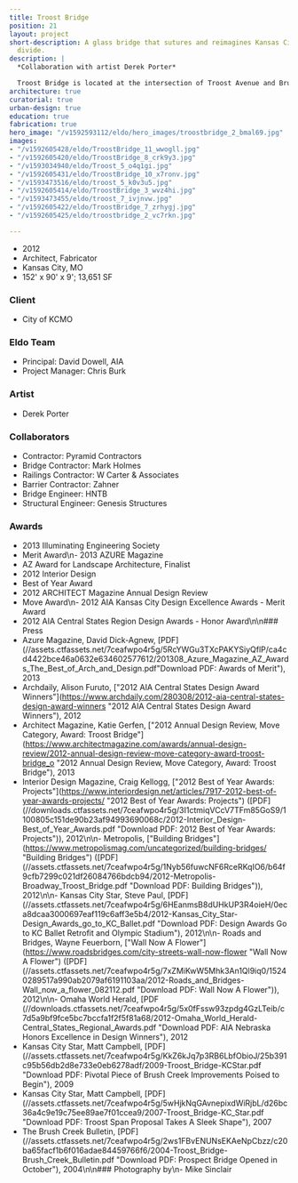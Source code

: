 ```yaml
---
title: Troost Bridge
position: 21
layout: project
short-description: A glass bridge that sutures and reimagines Kansas City’s racial
  divide.
description: |
  *Collaboration with artist Derek Porter*

  Troost Bridge is located at the intersection of Troost Avenue and Brush Creek along the historic, and persisting, segregation line of Kansas City. Troost Avenue has seen both devastating poverty and incredible wealth, once rivaling downtown as the primary hub for commerce. As a result of its actionable disrepair, a new bridge was planned in conjunction with the Brush Creek Flood Control and Beautification Project. Both elegant and utilitarian, this project aimed to reanimate some of Troost Avenue’s former glory while embracing its specific and diverse cultures. Ten-feet-tall glass panels line the span of the bridge acting as an invisible guardrail. LED lighting concealed in a concrete barrier between pedestrians and vehicles illuminates the panels at night. The barrier also holds a series of stainless steel panels that fold and billow, activating artificial and natural light.
architecture: true
curatorial: true
urban-design: true
education: true
fabrication: true
hero_image: "/v1592593112/eldo/hero_images/troostbridge_2_bmal69.jpg"
images:
- "/v1592605428/eldo/TroostBridge_11_wwogll.jpg"
- "/v1592605420/eldo/TroostBridge_8_crk9y3.jpg"
- "/v1593034940/eldo/Troost_5_o4q1gi.jpg"
- "/v1592605431/eldo/TroostBridge_10_x7ronv.jpg"
- "/v1593473516/eldo/troost_5_k0v3u5.jpg"
- "/v1592605414/eldo/TroostBridge_3_wvz4hi.jpg"
- "/v1593473455/eldo/troost_7_ivjnvw.jpg"
- "/v1592605422/eldo/TroostBridge_7_zrhygj.jpg"
- "/v1592605425/eldo/troostbridge_2_vc7rkn.jpg"

---
```

- 2012
- Architect, Fabricator
- Kansas City, MO
- 152' x 90' x 9'; 13,651 SF 
        
### Client
- City of KCMO

### Eldo Team
- Principal: David Dowell, AIA
- Project Manager: Chris Burk

### Artist
- Derek Porter

### Collaborators
- Contractor: Pyramid Contractors
- Bridge Contractor: Mark Holmes
- Railings Contractor: W Carter & Associates
- Barrier Contractor: Zahner
- Bridge Engineer: HNTB
- Structural Engineer: Genesis Structures

### Awards
- 2013 Illuminating Engineering Society 
- Merit Award\n- 2013 AZURE Magazine 
- AZ Award for Landscape Architecture, Finalist
- 2012 Interior Design 
- Best of Year Award
- 2012 ARCHITECT Magazine Annual Design Review
- Move Award\n- 2012 AIA Kansas City Design Excellence Awards - Merit Award
- 2012 AIA Central States Region Design Awards - Honor Award\n\n### Press
- Azure Magazine, David Dick-Agnew, [PDF](//assets.ctfassets.net/7ceafwpo4r5g/5RcYWGu3TXcPAKYSiyQflP/ca4cd4422bce46a0632e634602577612/201308_Azure_Magazine_AZ_Awards_The_Best_of_Arch_and_Design.pdf\"Download PDF: Awards of Merit\"), 2013
- Archdaily, Alison Furuto, [\"2012 AIA Central States Design Award Winners\"](https://www.archdaily.com/280308/2012-aia-central-states-design-award-winners \"2012 AIA Central States Design Award Winners\"), 2012
- Architect Magazine, Katie Gerfen, [\"2012 Annual Design Review, Move Category, Award: Troost Bridge\"](https://www.architectmagazine.com/awards/annual-design-review/2012-annual-design-review-move-category-award-troost-bridge_o
        \"2012 Annual Design Review, Move Category, Award: Troost Bridge\"), 2013
- Interior Design Magazine, Craig Kellogg, [\"2012 Best of Year Awards: Projects\"](https://www.interiordesign.net/articles/7917-2012-best-of-year-awards-projects/
        \"2012 Best of Year Awards: Projects\") ([PDF](//downloads.ctfassets.net/7ceafwpo4r5g/3I1ctmiqVCcV7TFm85GoS9/1100805c151de90b23af94993690068c/2012-Interior_Design-Best_of_Year_Awards.pdf
        \"Download PDF: 2012 Best of Year Awards: Projects\")), 2012\n\n- Metropolis,
        [\"Building Bridges\"](https://www.metropolismag.com/uncategorized/building-bridges/
        \"Building Bridges\") ([PDF](//assets.ctfassets.net/7ceafwpo4r5g/1Nyb56fuwcNF6RceRKqIO6/b64f9cfb7299c021df26084766bdcb94/2012-Metropolis-Broadway_Troost_Bridge.pdf
        \"Download PDF: Building Bridges\")), 2012\n\n- Kansas City Star, Steve Paul,
        [PDF](//assets.ctfassets.net/7ceafwpo4r5g/6HEanmsB8dUHkUP3R4oieH/0eca8dcaa3000697eaf119c6aff3e5b4/2012-Kansas_City_Star-Design_Awards_go_to_KC_Ballet.pdf
        \"Download PDF: Design Awards Go to KC Ballet Retrofit and Olympic Stadium\"),
        2012\n\n- Roads and Bridges, Wayne Feuerborn, [\"Wall Now A Flower\"](https://www.roadsbridges.com/city-streets-wall-now-flower
        \"Wall Now A Flower\") ([PDF](//assets.ctfassets.net/7ceafwpo4r5g/7xZMiKwW5Mhk3An1Ql9iq0/15240289517a990ab2079af6191103aa/2012-Roads_and_Bridges-Wall_now_a_flower_082112.pdf
        \"Download PDF: Wall Now A Flower\")), 2012\n\n- Omaha World Herald, [PDF (//downloads.ctfassets.net/7ceafwpo4r5g/5x0fFssw93zpdg4GzLTeib/c7d5a9bf9fce5bc7bccfa1f2f5f81a68/2012-Omaha_World_Herald-Central_States_Regional_Awards.pdf \"Download PDF: AIA Nebraska Honors Excellence in Design Winners\"), 2012
- Kansas City Star, Matt Campbell, [PDF](//assets.ctfassets.net/7ceafwpo4r5g/KkZ6kJq7p3RB6LbfObioJ/25b391c95b56db2d8e733e0eb6278adf/2009-Troost_Bridge-KCStar.pdf \"Download PDF: Pivotal Piece of Brush Creek Improvements Poised to Begin\"), 2009
- Kansas City Star, Matt Campbell, [PDF](//assets.ctfassets.net/7ceafwpo4r5g/5wHjkNqGAvnepixdWiRjbL/d26bc36a4c9e19c75ee89ae7f01ccea9/2007-Troost_Bridge-KC_Star.pdf \"Download PDF: Troost Span Proposal Takes A Sleek Shape\"), 2007
- The Brush Creek Bulletin, [PDF](//assets.ctfassets.net/7ceafwpo4r5g/2ws1FBvENUNsEKAeNpCbzz/c20ba65facf1b6f016adae84459766f6/2004-Troost_Bridge-Brush_Creek_Bulletin.pdf
        \"Download PDF: Prospect Bridge Opened in October\"), 2004\n\n### Photography
        by\n- Mike Sinclair